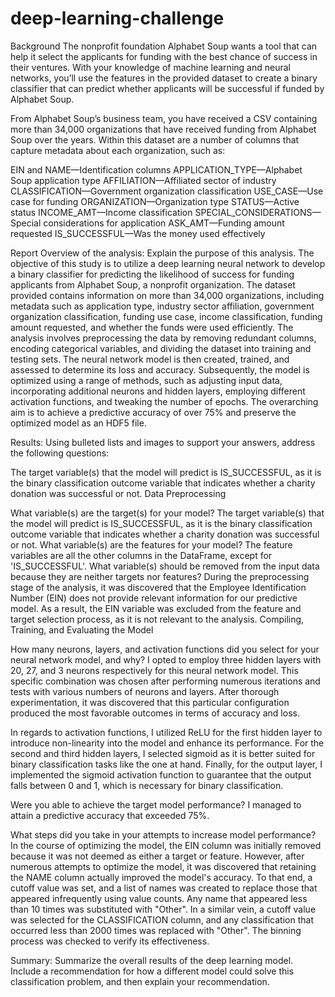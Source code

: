 # deep-learning-challenge

Background
The nonprofit foundation Alphabet Soup wants a tool that can help it select the applicants for funding with the best chance of success in their ventures. With your knowledge of machine learning and neural networks, you’ll use the features in the provided dataset to create a binary classifier that can predict whether applicants will be successful if funded by Alphabet Soup.

From Alphabet Soup’s business team, you have received a CSV containing more than 34,000 organizations that have received funding from Alphabet Soup over the years. Within this dataset are a number of columns that capture metadata about each organization, such as:

EIN and NAME—Identification columns
APPLICATION_TYPE—Alphabet Soup application type
AFFILIATION—Affiliated sector of industry
CLASSIFICATION—Government organization classification
USE_CASE—Use case for funding
ORGANIZATION—Organization type
STATUS—Active status
INCOME_AMT—Income classification
SPECIAL_CONSIDERATIONS—Special considerations for application
ASK_AMT—Funding amount requested
IS_SUCCESSFUL—Was the money used effectively


Report
Overview of the analysis: Explain the purpose of this analysis.
The objective of this study is to utilize a deep learning neural network to develop a binary classifier for predicting the likelihood of success for funding applicants from Alphabet Soup, a nonprofit organization. The dataset provided contains information on more than 34,000 organizations, including metadata such as application type, industry sector affiliation, government organization classification, funding use case, income classification, funding amount requested, and whether the funds were used efficiently. The analysis involves preprocessing the data by removing redundant columns, encoding categorical variables, and dividing the dataset into training and testing sets. The neural network model is then created, trained, and assessed to determine its loss and accuracy. Subsequently, the model is optimized using a range of methods, such as adjusting input data, incorporating additional neurons and hidden layers, employing different activation functions, and tweaking the number of epochs. The overarching aim is to achieve a predictive accuracy of over 75% and preserve the optimized model as an HDF5 file.

Results: Using bulleted lists and images to support your answers, address the following questions:

The target variable(s) that the model will predict is IS_SUCCESSFUL, as it is the binary classification outcome variable that indicates whether a charity donation was successful or not.
Data Preprocessing

What variable(s) are the target(s) for your model?
The target variable(s) that the model will predict is IS_SUCCESSFUL, as it is the binary classification outcome variable that indicates whether a charity donation was successful or not.
What variable(s) are the features for your model?
The feature variables are all the other columns in the DataFrame, except for 'IS_SUCCESSFUL'.
What variable(s) should be removed from the input data because they are neither targets nor features?
During the preprocessing stage of the analysis, it was discovered that the Employee Identification Number (EIN) does not provide relevant information for our predictive model. As a result, the EIN variable was excluded from the feature and target selection process, as it is not relevant to the analysis.
Compiling, Training, and Evaluating the Model

How many neurons, layers, and activation functions did you select for your neural network model, and why?
I opted to employ three hidden layers with 20, 27, and 3 neurons respectively for this neural network model. This specific combination was chosen after performing numerous iterations and tests with various numbers of neurons and layers. After thorough experimentation, it was discovered that this particular configuration produced the most favorable outcomes in terms of accuracy and loss.

In regards to activation functions, I utilized ReLU for the first hidden layer to introduce non-linearity into the model and enhance its performance. For the second and third hidden layers, I selected sigmoid as it is better suited for binary classification tasks like the one at hand. Finally, for the output layer, I implemented the sigmoid activation function to guarantee that the output falls between 0 and 1, which is necessary for binary classification.

Were you able to achieve the target model performance?
I managed to attain a predictive accuracy that exceeded 75%.

What steps did you take in your attempts to increase model performance?
In the course of optimizing the model, the EIN column was initially removed because it was not deemed as either a target or feature. However, after numerous attempts to optimize the model, it was discovered that retaining the NAME column actually improved the model's accuracy. To that end, a cutoff value was set, and a list of names was created to replace those that appeared infrequently using value counts. Any name that appeared less than 10 times was substituted with "Other". In a similar vein, a cutoff value was selected for the CLASSIFICATION column, and any classification that occurred less than 2000 times was replaced with "Other". The binning process was checked to verify its effectiveness.

Summary: Summarize the overall results of the deep learning model. Include a recommendation for how a different model could solve this classification problem, and then explain your recommendation.
